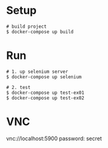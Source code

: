 # Setup
```
# build project
$ docker-compose up build
```

# Run
```
# 1. up selenium server
$ docker-compose up selenium

# 2. test
$ docker-compose up test-ex01
$ docker-compose up test-ex02
```

# VNC
vnc://localhost:5900
password: secret